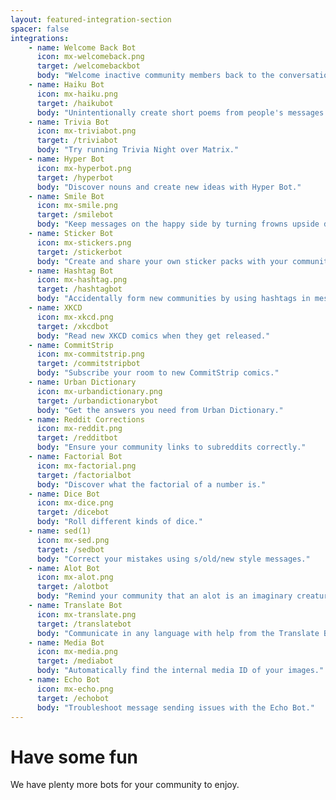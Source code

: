 ```yaml
---
layout: featured-integration-section
spacer: false
integrations:
    - name: Welcome Back Bot
      icon: mx-welcomeback.png
      target: /welcomebackbot
      body: "Welcome inactive community members back to the conversation."
    - name: Haiku Bot
      icon: mx-haiku.png
      target: /haikubot
      body: "Unintentionally create short poems from people's messages."
    - name: Trivia Bot
      icon: mx-triviabot.png
      target: /triviabot
      body: "Try running Trivia Night over Matrix."
    - name: Hyper Bot
      icon: mx-hyperbot.png
      target: /hyperbot
      body: "Discover nouns and create new ideas with Hyper Bot."
    - name: Smile Bot
      icon: mx-smile.png
      target: /smilebot
      body: "Keep messages on the happy side by turning frowns upside down."
    - name: Sticker Bot
      icon: mx-stickers.png
      target: /stickerbot
      body: "Create and share your own sticker packs with your community."
    - name: Hashtag Bot
      icon: mx-hashtag.png
      target: /hashtagbot
      body: "Accidentally form new communities by using hashtags in messages."
    - name: XKCD
      icon: mx-xkcd.png
      target: /xkcdbot
      body: "Read new XKCD comics when they get released."
    - name: CommitStrip
      icon: mx-commitstrip.png
      target: /commitstripbot
      body: "Subscribe your room to new CommitStrip comics."
    - name: Urban Dictionary
      icon: mx-urbandictionary.png
      target: /urbandictionarybot
      body: "Get the answers you need from Urban Dictionary."
    - name: Reddit Corrections
      icon: mx-reddit.png
      target: /redditbot
      body: "Ensure your community links to subreddits correctly."
    - name: Factorial Bot
      icon: mx-factorial.png
      target: /factorialbot
      body: "Discover what the factorial of a number is."
    - name: Dice Bot
      icon: mx-dice.png
      target: /dicebot
      body: "Roll different kinds of dice."
    - name: sed(1)
      icon: mx-sed.png
      target: /sedbot
      body: "Correct your mistakes using s/old/new style messages."
    - name: Alot Bot
      icon: mx-alot.png
      target: /alotbot
      body: "Remind your community that an alot is an imaginary creature."
    - name: Translate Bot
      icon: mx-translate.png
      target: /translatebot
      body: "Communicate in any language with help from the Translate Bot."
    - name: Media Bot
      icon: mx-media.png
      target: /mediabot
      body: "Automatically find the internal media ID of your images."
    - name: Echo Bot
      icon: mx-echo.png
      target: /echobot
      body: "Troubleshoot message sending issues with the Echo Bot."
---
```


# Have some fun

We have plenty more bots for your community to enjoy.
